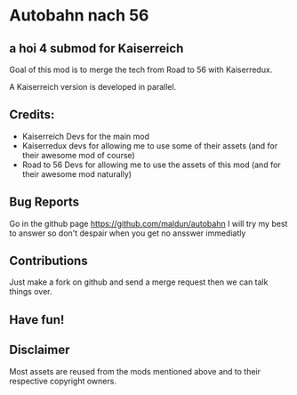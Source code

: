 # Autobahn nach 56
## a hoi 4 submod for Kaiserreich

Goal of this mod is to merge the tech from Road to 56 with Kaiserredux.

A Kaiserreich version is developed in parallel.

## Credits:

- Kaiserreich Devs for the main mod
- Kaiserredux devs for allowing me to use some of their assets (and for their awesome mod of course)
- Road to 56 Devs for allowing me to use the assets of this mod (and for their awesome mod naturally)

## Bug Reports

Go in the github page https://github.com/maldun/autobahn
I will try my best to answer so don't despair when you get
no ansswer immediatly

## Contributions

Just make a fork on github and send a merge request then we can talk things over.

## Have fun!

## Disclaimer

Most assets are reused from the mods mentioned above and to their respective copyright owners.
